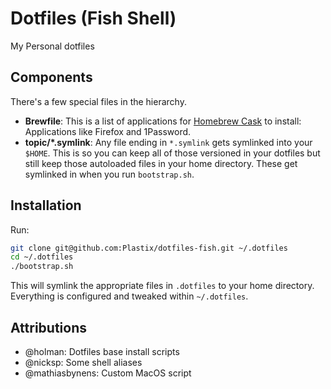 # Dotfiles (Fish Shell)

My Personal dotfiles

## Components

There's a few special files in the hierarchy.

- **Brewfile**: This is a list of applications for [Homebrew Cask](http://caskroom.io) to install: Applications like Firefox and 1Password.
- **topic/\*.symlink**: Any file ending in `*.symlink` gets symlinked into
  your `$HOME`. This is so you can keep all of those versioned in your dotfiles
  but still keep those autoloaded files in your home directory. These get
  symlinked in when you run `bootstrap.sh`.

## Installation

Run:

```sh
git clone git@github.com:Plastix/dotfiles-fish.git ~/.dotfiles
cd ~/.dotfiles
./bootstrap.sh
```

This will symlink the appropriate files in `.dotfiles` to your home directory.
Everything is configured and tweaked within `~/.dotfiles`.

## Attributions
- @holman: Dotfiles base install scripts
- @nicksp: Some shell aliases
- @mathiasbynens: Custom MacOS script
